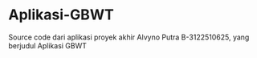 # Aplikasi-GBWT
Source code dari aplikasi proyek akhir Alvyno Putra B-3122510625, yang berjudul Aplikasi GBWT
